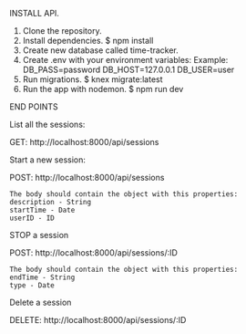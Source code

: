 INSTALL API.

1. Clone the repository.
2. Install dependencies.
   $ npm install
3. Create new database called time-tracker.
4. Create .env with your environment variables:
Example:
   DB_PASS=password
   DB_HOST=127.0.0.1
   DB_USER=user
5. Run migrations.
   $ knex migrate:latest
6. Run the app with nodemon.
   $ npm run dev

END POINTS

List all the sessions:

GET: http://localhost:8000/api/sessions

Start a new session:

POST: http://localhost:8000/api/sessions

    The body should contain the object with this properties:
    description - String
    startTime - Date
    userID - ID

STOP a session

POST: http://localhost:8000/api/sessions/:ID

    The body should contain the object with this properties:
    endTime - String
    type - Date

Delete a session

DELETE: http://localhost:8000/api/sessions/:ID
